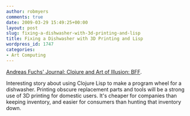 ```yaml
---
author: robmyers
comments: true
date: 2009-03-29 15:49:25+00:00
layout: post
slug: fixing-a-dishwasher-with-3d-printing-and-lisp
title: Fixing a Dishwasher with 3D Printing and Lisp
wordpress_id: 1747
categories:
- Art Computing
---
```


[Andreas Fuchs' Journal: Clojure and Art of Illusion: BFF](http://boinkor.net/archives/2009/03/clojure_and_art_of_illusion_bf.html).  
  
Interesting story about using Clojure Lisp to make a program wheel for a dishwasher. Printing obscure replacement parts and tools will be a strong use of 3D printing for domestic users. It's cheaper for companies than keeping inventory, and easier for consumers than hunting that inventory down.

